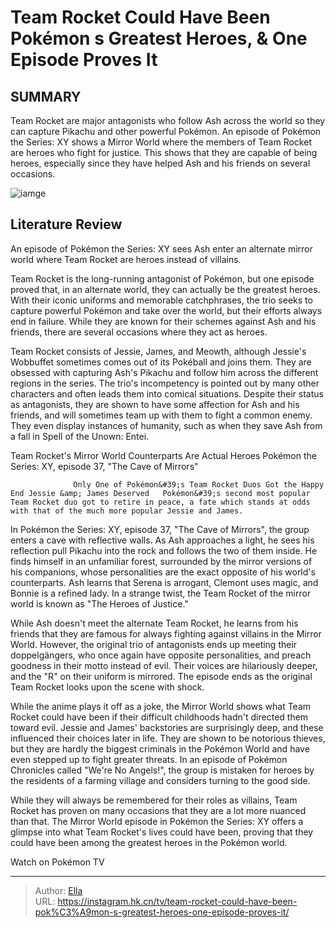 # Team Rocket Could Have Been Pokémon s Greatest Heroes, &amp; One Episode Proves It


## SUMMARY 



  Team Rocket are major antagonists who follow Ash across the world so they can capture Pikachu and other powerful Pokémon.   An episode of Pokémon the Series: XY shows a Mirror World where the members of Team Rocket are heroes who fight for justice.   This shows that they are capable of being heroes, especially since they have helped Ash and his friends on several occasions.  

![iamge](https://static1.srcdn.com/wordpress/wp-content/uploads/2023/12/team-rocket-featured-image-2.jpg)

## Literature Review
An episode of Pokémon the Series: XY sees Ash enter an alternate mirror world where Team Rocket are heroes instead of villains.




Team Rocket is the long-running antagonist of Pokémon, but one episode proved that, in an alternate world, they can actually be the greatest heroes. With their iconic uniforms and memorable catchphrases, the trio seeks to capture powerful Pokémon and take over the world, but their efforts always end in failure. While they are known for their schemes against Ash and his friends, there are several occasions where they act as heroes.




Team Rocket consists of Jessie, James, and Meowth, although Jessie&#39;s Wobbuffet sometimes comes out of its Pokéball and joins them. They are obsessed with capturing Ash&#39;s Pikachu and follow him across the different regions in the series. The trio&#39;s incompetency is pointed out by many other characters and often leads them into comical situations. Despite their status as antagonists, they are shown to have some affection for Ash and his friends, and will sometimes team up with them to fight a common enemy. They even display instances of humanity, such as when they save Ash from a fall in Spell of the Unown: Entei. 


 Team Rocket&#39;s Mirror World Counterparts Are Actual Heroes 
Pokémon the Series: XY, episode 37, &#34;The Cave of Mirrors&#34;
          

                  Only One of Pokémon&#39;s Team Rocket Duos Got the Happy End Jessie &amp; James Deserved   Pokémon&#39;s second most popular Team Rocket duo got to retire in peace, a fate which stands at odds with that of the much more popular Jessie and James.    




In Pokémon the Series: XY, episode 37, &#34;The Cave of Mirrors&#34;, the group enters a cave with reflective walls. As Ash approaches a light, he sees his reflection pull Pikachu into the rock and follows the two of them inside. He finds himself in an unfamiliar forest, surrounded by the mirror versions of his companions, whose personalities are the exact opposite of his world&#39;s counterparts. Ash learns that Serena is arrogant, Clemont uses magic, and Bonnie is a refined lady. In a strange twist, the Team Rocket of the mirror world is known as &#34;The Heroes of Justice.&#34;

While Ash doesn&#39;t meet the alternate Team Rocket, he learns from his friends that they are famous for always fighting against villains in the Mirror World. However, the original trio of antagonists ends up meeting their doppelgängers, who once again have opposite personalities, and preach goodness in their motto instead of evil. Their voices are hilariously deeper, and the &#34;R&#34; on their uniform is mirrored. The episode ends as the original Team Rocket looks upon the scene with shock.




          

While the anime plays it off as a joke, the Mirror World shows what Team Rocket could have been if their difficult childhoods hadn&#39;t directed them toward evil. Jessie and James&#39; backstories are surprisingly deep, and these influenced their choices later in life. They are shown to be notorious thieves, but they are hardly the biggest criminals in the Pokémon World and have even stepped up to fight greater threats. In an episode of Pokémon Chronicles called &#34;We&#39;re No Angels!&#34;, the group is mistaken for heroes by the residents of a farming village and considers turning to the good side.

While they will always be remembered for their roles as villains, Team Rocket has proven on many occasions that they are a lot more nuanced than that. The Mirror World episode in Pokémon the Series: XY offers a glimpse into what Team Rocket&#39;s lives could have been, proving that they could have been among the greatest heroes in the Pokémon world.




Watch on Pokémon TV



---

> Author: [Ella](https://instagram.hk.cn/)  
> URL: https://instagram.hk.cn/tv/team-rocket-could-have-been-pok%C3%A9mon-s-greatest-heroes-one-episode-proves-it/  

